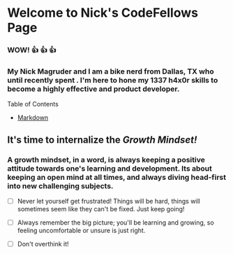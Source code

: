 # Welcome to Nick's CodeFellows Page
### WOW! :+1: :+1: :+1:

### My Nick Magruder and I am a bike nerd from Dallas, TX who until recently spent . I'm here to hone my 1337 h4x0r skills to become a highly effective and product developer. 

Table of Contents
* [Markdown](markdown.md)

## It's time to internalize the ***Growth Mindset!***

### A growth mindset, in a word, is always keeping a positive attitude towards one's learning and development. Its about keeping an open mind at all times, and always diving head-first into new challenging subjects. 

- [ ] Never let yourself get frustrated! Things will be hard, things will sometimes seem like they can't be fixed. Just keep going!
- [ ] Always remember the big picture; you'll be learning and growing, so feeling uncomfortable or unsure is just right.
- [ ] Don't overthink it!


